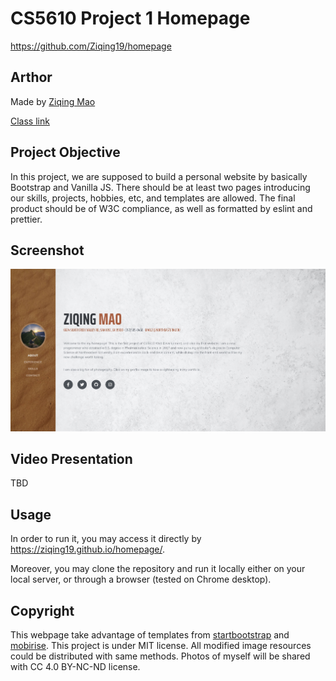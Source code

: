 # CS5610 Project 1 Homepage

https://github.com/Ziqing19/homepage

## Arthor
Made by [Ziqing Mao](https://github.com/Ziqing19/)

[Class link](https://johnguerra.co/classes/webDevelopment_spring_2021/)

## Project Objective
In this project, we are supposed to build a personal website by basically Bootstrap and Vanilla JS. 
There should be at least two pages introducing our skills, projects, hobbies, etc, and templates are allowed.
The final product should be of W3C compliance, as well as formatted by eslint and prettier.


## Screenshot
![Webpage Screenshot](./img/screenshot.jpg)

## Video Presentation
TBD

## Usage
In order to run it, you may access it directly by https://ziqing19.github.io/homepage/. 

Moreover, you may clone the repository and run it locally either on your local server, or through a browser (tested on Chrome desktop).

## Copyright
This webpage take advantage of templates from [startbootstrap](https://startbootstrap.com/theme/resume/) and [mobirise](https://mobirise.com/bootstrap-template/carousel-template.html).
This project is under MIT license. All modified image resources could be distributed with same methods. Photos of myself will be shared with CC 4.0 BY-NC-ND license.
